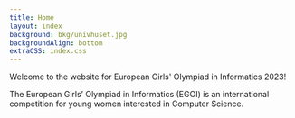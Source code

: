 ```yaml
---
title: Home
layout: index
background: bkg/univhuset.jpg
backgroundAlign: bottom
extraCSS: index.css
---
```


Welcome to the website for European Girls' Olympiad in Informatics 2023!

The European Girls’ Olympiad in Informatics (EGOI) is an international competition for young women interested in Computer Science.
